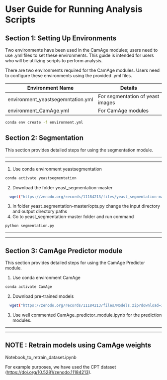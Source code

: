 
# User Guide for Running Analysis Scripts

## Section 1: Setting Up Environments

Two environments have been used in the CamAge modules; users need to use .yml files to set these environments. This guide is intended for users who will be utilizing scripts to perform analysis.

There are two environments required for the CamAge modules. Users need to configure these environments using the provided .yml files.

| Environment Name | Details |
| --- | --- |
| environment_yeastsegemntation.yml | For segmentation of yeast images |
| environment_CamAge.yml | For CamAge modules |


```bash
conda env create -f environment.yml
```

## Section 2: Segmentation

This section provides detailed steps for using the segmentation module.

---

---

1. Use conda environment yeastsegmentation

```bash
conda activate yeastsegmentation
```

2. Download the folder yeast_segmentation-master

```bash
  wget("https://zenodo.org/records/11184213/files/yeast_segmentation-master.zip?download=1")
```

3. In folder yeast_segmentation-master/opts.py change the input directory and output directory paths
4. Go to yeast_segmentation-master folder and run command 

```bash
python segmentation.py
```

---

---

## Section 3: CamAge Predictor module

This section provides detailed steps for using the CamAge Predictor module.

1. Use conda environment CamAge

```bash
conda activate CamAge
```

2. Download pre-trained models

```bash
  wget("https://zenodo.org/records/11184213/files/Models.zip?download=1")
```

3. Use well commented CamAge_predictor_module.ipynb for the prediction modules.

---

---

## NOTE : Retrain models using CamAge weights

Notebook_to_retrain_dataset.ipynb 

For example purposes, we have used the CPT dataset (https://doi.org/10.5281/zenodo.11184213).

